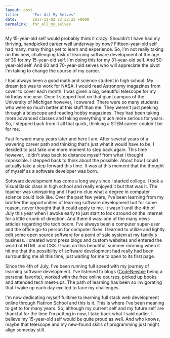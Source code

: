 ```yaml
---
layout: post
title:      "For All My Selves"
date:       2017-11-02 23:32:23 +0000
permalink:  for_all_my_selves
---
```



My 15-year-old self would probably think it crazy.  Shouldn't I have had my thriving, handpicked career well underway by now?  Fifteen-year-old self had many, many things yet to learn and experience.  So, I'm not really taking on this new, challenging task of learning software development at the age of 30 for my 15-year-old self.  I'm doing this for my 31-year-old self. And 50-year-old self.  And 60 and 70-year-old selves who will appreciate the pivot I'm taking to change the course of my career.  

I had always been a good math and science student in high school.  My dream job was to work for NASA.  I would read Astronomy magazines from cover to cover each month.  I was given a big, beautiful telescope for my birthday one year.  Once I stepped foot on that giant campus of the University of Michigan however, I cowered.  There were so many students who were so much better at this stuff than me.  They weren't just peeking through a telescope and reading hobby magazines. They had been taking more advanced classes and taking everything much more serious for years.  So, I stepped back from it all that quick, thinking a STEM career couldn't be for me.  

Fast forward many years later and here I am.  After several years of a wavering career path and thinking that's just what it would have to be, I decided to just take one more moment to step back again.  This time however, I didn't step back to distance myself from what I thought impossible.  I stepped back to think about the possible.  About how I could actually take a step forward this time.  It was at this moment that the thought of myself as a software developer was born.  

Software development has come a long way since I started college.  I took a Visual Basic class in high school and really enjoyed it but that was it.  The teacher was uninspiring and I had no clue what a degree in computer science could look like.  Over the past few years, I've been learning from my brother the opportunities of learning software development but for some reason, never thought that it could apply to me. It wasn't until the 4th of July this year when I awoke early to just start to look around on the internet for a little crumb of direction.  And there it was: one of the many news articles regarding the tech boom.  I've always been a computer super-user and the office go-to person for computer fixes.  I learned to utilize and lightly edit some open source software for a point of sale system at my family's business.  I created word press blogs and custom websites and entered the world of HTML and CSS.  It was on this beautiful, summer morning when it hit me that the possibility of software development had really had been surrounding me all this time, just waiting for me to open to its first page.  

Since the 4th of July, I've been running full speed with my journey of learning software development.  I've listened to blogs ([CodeNewbie](http://www.codenewbie.org/) being a personal favorite), worked with the free online courses, picked up books and attended tech meet-ups.  The path of learning has been so invigorating that I wake up each day excited to face my challenges. 

I'm now dedicating myself fulltime to learning full stack web development online through Flatiron School and this is it.  This is where I've been meaning to get to for many years.  So, although my current self and my future self are thankful for the time I'm putting in now, I take back what I said earlier.  I believe my 15-year-old self would be quite proud as well.  And who knows, maybe that telescope and my new-found skills of programming just might align someday still.   








